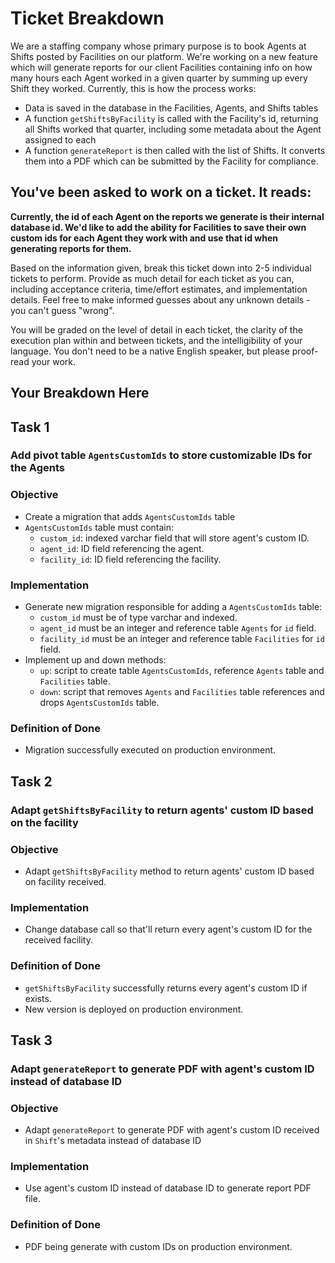# Ticket Breakdown
We are a staffing company whose primary purpose is to book Agents at Shifts posted by Facilities on our platform. We're working on a new feature which will generate reports for our client Facilities containing info on how many hours each Agent worked in a given quarter by summing up every Shift they worked. Currently, this is how the process works:

- Data is saved in the database in the Facilities, Agents, and Shifts tables
- A function `getShiftsByFacility` is called with the Facility's id, returning all Shifts worked that quarter, including some metadata about the Agent assigned to each
- A function `generateReport` is then called with the list of Shifts. It converts them into a PDF which can be submitted by the Facility for compliance.

## You've been asked to work on a ticket. It reads:

**Currently, the id of each Agent on the reports we generate is their internal database id. We'd like to add the ability for Facilities to save their own custom ids for each Agent they work with and use that id when generating reports for them.**


Based on the information given, break this ticket down into 2-5 individual tickets to perform. Provide as much detail for each ticket as you can, including acceptance criteria, time/effort estimates, and implementation details. Feel free to make informed guesses about any unknown details - you can't guess "wrong".


You will be graded on the level of detail in each ticket, the clarity of the execution plan within and between tickets, and the intelligibility of your language. You don't need to be a native English speaker, but please proof-read your work.

## Your Breakdown Here

## Task 1
### Add pivot table `AgentsCustomIds` to store customizable IDs for the Agents

### Objective

- Create a migration that adds `AgentsCustomIds` table
- `AgentsCustomIds` table must contain:
  - `custom_id`: indexed varchar field that will store agent's custom ID.
  - `agent_id`: ID field referencing the agent.
  - `facility_id`: ID field referencing the facility.


### Implementation

- Generate new migration responsible for adding a `AgentsCustomIds` table:
  - `custom_id` must be of type varchar and indexed.
  - `agent_id` must be an integer and reference table `Agents` for `id` field.
  - `facility_id` must be an integer and reference table `Facilities` for `id` field.
- Implement up and down methods:
  - `up`: script to create table `AgentsCustomIds`, reference `Agents` table and `Facilities` table.
  - `down`: script that removes `Agents` and `Facilities` table references and drops `AgentsCustomIds` table.


### Definition of Done

- Migration successfully executed on production environment.


## Task 2
### Adapt `getShiftsByFacility` to return agents' custom ID based on the facility

### Objective

- Adapt `getShiftsByFacility` method to return agents' custom ID based on facility received.

### Implementation

- Change database call so that'll return every agent's custom ID for the received facility.

### Definition of Done

- `getShiftsByFacility` successfully returns every agent's custom ID if exists.
- New version is deployed on production environment.


## Task 3
### Adapt `generateReport` to generate PDF with agent's custom ID instead of database ID

### Objective

- Adapt `generateReport` to generate PDF with agent's custom ID received in `Shift`'s metadata instead of database ID


### Implementation

- Use agent's custom ID instead of database ID to generate report PDF file.

### Definition of Done

- PDF being generate with custom IDs on production environment.